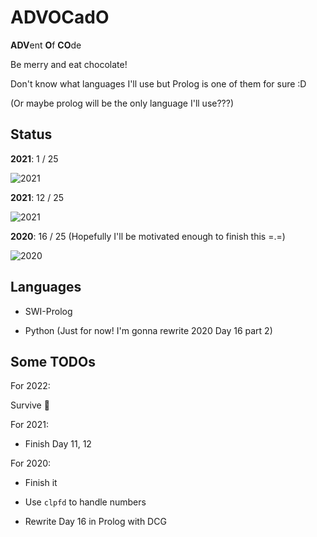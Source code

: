# ADVOCadO

**ADV**ent **O**f **CO**de

Be merry and eat chocolate!

Don't know what languages I'll use but Prolog is one of them for sure :D

(Or maybe prolog will be the only language I'll use???)

## Status

**2021**: 1 / 25

![2021](https://progress-bar.dev/4/)

**2021**: 12 / 25

![2021](https://progress-bar.dev/48/)

**2020**: 16 / 25 (Hopefully I'll be motivated enough to finish this =.=)

![2020](https://progress-bar.dev/64/)

## Languages

- SWI-Prolog

- Python (Just for now! I'm gonna rewrite 2020 Day 16 part 2)

## Some TODOs

For 2022:

Survive 🥲

For 2021:

- Finish Day 11, 12

For 2020:

- Finish it

- Use `clpfd` to handle numbers

- Rewrite Day 16 in Prolog with DCG
